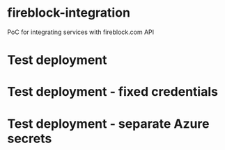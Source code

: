 # fireblock-integration
PoC for integrating services with fireblock.com API
# Test deployment
# Test deployment - fixed credentials
# Test deployment - separate Azure secrets
